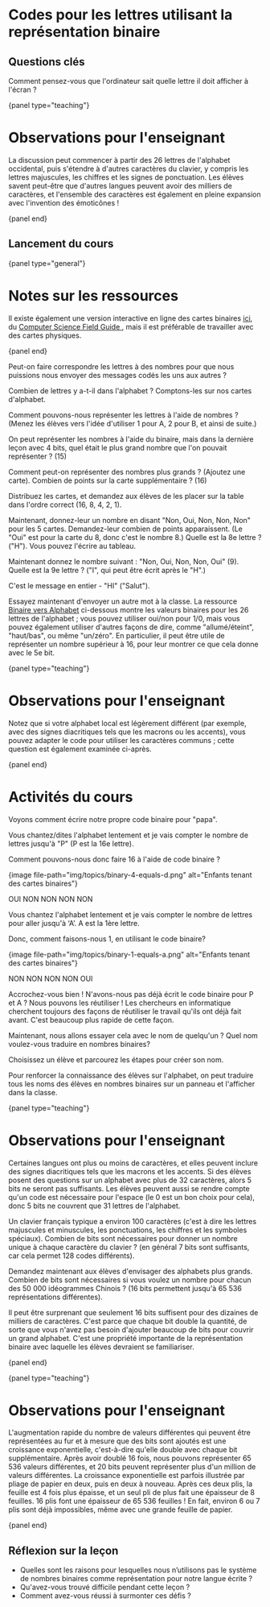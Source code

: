 # Codes pour les lettres utilisant la représentation binaire

## Questions clés

Comment pensez-vous que l'ordinateur sait quelle lettre il doit afficher à l'écran ?

{panel type="teaching"}

# Observations pour l'enseignant

La discussion peut commencer à partir des 26 lettres de l'alphabet occidental, puis s'étendre à d'autres caractères du clavier, y compris les lettres majuscules, les chiffres et les signes de ponctuation. Les élèves savent peut-être que d'autres langues peuvent avoir des milliers de caractères, et l'ensemble des caractères est également en pleine expansion avec l'invention des émoticônes !

{panel end}

## Lancement du cours

{panel type="general"}

# Notes sur les ressources

Il existe également une version interactive en ligne des cartes binaires [ici](http://www.csfieldguide.org.nz/en/interactives/binary-cards/index.html?digits=8), du [Computer Science Field Guide ](http://www.csfieldguide.org.nz/), mais il est préférable de travailler avec des cartes physiques.

{panel end}

Peut-on faire correspondre les lettres à des nombres pour que nous puissions nous envoyer des messages codés les uns aux autres ?

Combien de lettres y a-t-il dans l'alphabet ? Comptons-les sur nos cartes d'alphabet.

Comment pouvons-nous représenter les lettres à l'aide de nombres ? (Menez les élèves vers l'idée d'utiliser 1 pour A, 2 pour B, et ainsi de suite.)

On peut représenter les nombres à l'aide du binaire, mais dans la dernière leçon avec 4 bits, quel était le plus grand nombre que l'on pouvait représenter ? (15)

Comment peut-on représenter des nombres plus grands ? (Ajoutez une carte). Combien de points sur la carte supplémentaire ? (16)

Distribuez les cartes, et demandez aux élèves de les placer sur la table dans l'ordre correct (16, 8, 4, 2, 1).

Maintenant, donnez-leur un nombre en disant "Non, Oui, Non, Non, Non" pour les 5 cartes. Demandez-leur combien de points apparaissent. (Le "Oui" est pour la carte du 8, donc c'est le nombre 8.) Quelle est la 8e lettre ? ("H"). Vous pouvez l'écrire au tableau.

Maintenant donnez le nombre suivant : "Non, Oui, Non, Non, Oui" (9). Quelle est la 9e lettre ? ("I", qui peut être écrit après le "H".)

C'est le message en entier - "HI" ("Salut").

Essayez maintenant d'envoyer un autre mot à la classe. La ressource [Binaire vers Alphabet]('resources:resource' 'binary-to-alphabet') ci-dessous montre les valeurs binaires pour les 26 lettres de l'alphabet ; vous pouvez utiliser oui/non pour 1/0, mais vous pouvez également utiliser d'autres façons de dire, comme "allumé/éteint", "haut/bas", ou même "un/zéro". En particulier, il peut être utile de représenter un nombre supérieur à 16, pour leur montrer ce que cela donne avec le 5e bit.

{panel type="teaching"}

# Observations pour l'enseignant

Notez que si votre alphabet local est légèrement différent (par exemple, avec des signes diacritiques tels que les macrons ou les accents), vous pouvez adapter le code pour utiliser les caractères communs ; cette question est également examinée ci-après.

{panel end}

# Activités du cours

Voyons comment écrire notre propre code binaire pour "papa".

Vous chantez/dites l'alphabet lentement et je vais compter le nombre de lettres jusqu'à "P" (P est la 16e lettre).

Comment pouvons-nous donc faire 16 à l'aide de code binaire ?

{image file-path="img/topics/binary-4-equals-d.png" alt="Enfants tenant des cartes binaires"}

OUI NON NON NON NON

Vous chantez l'alphabet lentement et je vais compter le nombre de lettres pour aller jusqu'à ‘A’. A est la 1ère lettre.

Donc, comment faisons-nous 1, en utilisant le code binaire?

{image file-path="img/topics/binary-1-equals-a.png" alt="Enfants tenant des cartes binaires"}

NON NON NON NON OUI

Accrochez-vous bien ! N'avons-nous pas déjà écrit le code binaire pour P et A ? Nous pouvons les réutiliser ! Les chercheurs en informatique cherchent toujours des façons de réutiliser le travail qu'ils ont déjà fait avant. C'est beaucoup plus rapide de cette façon.

Maintenant, nous allons essayer cela avec le nom de quelqu'un ? Quel nom voulez-vous traduire en nombres binaires?

Choisissez un élève et parcourez les étapes pour créer son nom.

Pour renforcer la connaissance des élèves sur l'alphabet, on peut traduire tous les noms des élèves en nombres binaires sur un panneau et l'afficher dans la classe.

{panel type="teaching"}

# Observations pour l'enseignant

Certaines langues ont plus ou moins de caractères, et elles peuvent inclure des signes diacritiques tels que les macrons et les accents. Si des élèves posent des questions sur un alphabet avec plus de 32 caractères, alors 5 bits ne seront pas suffisants. Les élèves peuvent aussi se rendre compte qu'un code est nécessaire pour l'espace (le 0 est un bon choix pour cela), donc 5 bits ne couvrent que 31 lettres de l'alphabet.

Un clavier français typique a environ 100 caractères (c'est à dire les lettres majuscules et minuscules, les ponctuations, les chiffres et les symboles spéciaux). Combien de bits sont nécessaires pour donner un nombre unique à chaque caractère du clavier ? (en général 7 bits sont suffisants, car cela permet 128 codes différents).

Demandez maintenant aux élèves d'envisager des alphabets plus grands. Combien de bits sont nécessaires si vous voulez un nombre pour chacun des 50 000 idéogrammes Chinois ? (16 bits permettent jusqu'à 65 536 représentations différentes).

Il peut être surprenant que seulement 16 bits suffisent pour des dizaines de milliers de caractères. C'est parce que chaque bit double la quantité, de sorte que vous n'avez pas besoin d'ajouter beaucoup de bits pour couvrir un grand alphabet. C'est une propriété importante de la représentation binaire avec laquelle les élèves devraient se familiariser.

{panel end}

{panel type="teaching"}

# Observations pour l'enseignant

L'augmentation rapide du nombre de valeurs différentes qui peuvent être représentées au fur et à mesure que des bits sont ajoutés est une croissance exponentielle, c'est-à-dire qu'elle double avec chaque bit supplémentaire. Après avoir doublé 16 fois, nous pouvons représenter 65 536 valeurs différentes, et 20 bits peuvent représenter plus d'un million de valeurs différentes. La croissance exponentielle est parfois illustrée par pliage de papier en deux, puis en deux à nouveau. Après ces deux plis, la feuille est 4 fois plus épaisse, et un seul pli de plus fait une épaisseur de 8 feuilles. 16 plis font une épaisseur de 65 536 feuilles ! En fait, environ 6 ou 7 plis sont déjà impossibles, même avec une grande feuille de papier.

{panel end}

## Réflexion sur la leçon

- Quelles sont les raisons pour lesquelles nous n’utilisons pas le système de nombres binaires comme représentation pour notre langue écrite ?
- Qu'avez-vous trouvé difficile pendant cette leçon ?
- Comment avez-vous réussi à surmonter ces défis ?